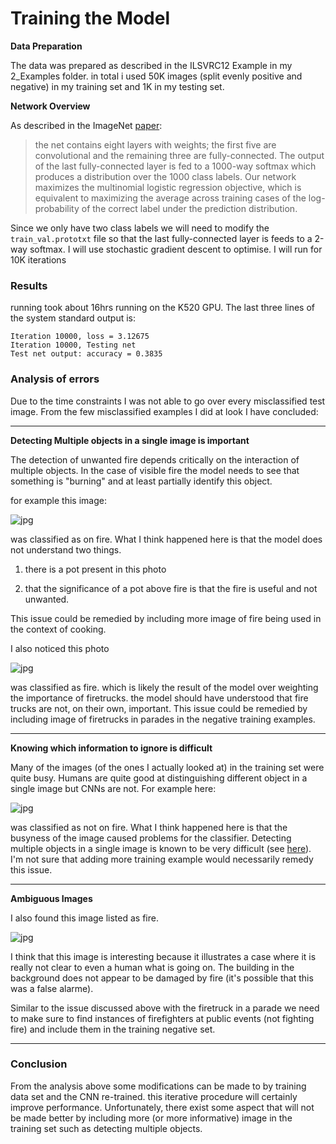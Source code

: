 Training the Model
=====

**Data Preparation**

The data was prepared as described in the ILSVRC12 Example in my 2_Examples folder. in total i used 50K images (split evenly positive and negative) in my training set and 1K in my testing set.


**Network Overview**

As described in the ImageNet [paper](https://github.com/JBed/Fire_Findr/blob/master/4_Model_Training/imagenet.pdf):

> the net contains eight layers with weights; the first five are convolutional and the remaining three are fully-connected. The output of the last fully-connected layer is fed to a 1000-way softmax which produces a distribution over the 1000 class labels. Our network maximizes the multinomial logistic regression objective, which is equivalent to maximizing the average across training cases of the log-probability of the correct label under the prediction distribution.

Since we only have two class labels we will need to modify the `train_val.prototxt` file so that the last fully-connected layer is feeds to a 2-way softmax. I will use stochastic gradient descent to optimise. I will run for 10K iterations


### Results

running took about 16hrs running on the K520 GPU. The last three lines of the system standard output is:

```
Iteration 10000, loss = 3.12675
Iteration 10000, Testing net
Test net output: accuracy = 0.3835
```


### Analysis of errors

Due to the time constraints I was not able to go over every misclassified test image. From the few misclassified examples I did at look I have concluded:

---

**Detecting Multiple objects in a single image is important**

The detection of unwanted fire depends critically on the interaction of multiple objects. In the case of visible fire the model needs to see that something is "burning" and at least partially identify this object. 

for example this image:

![jpg](https://raw.githubusercontent.com/JBed/Fire_Findr/master/4_Model_Training/pot_fire.jpg)

was classified as on fire. What I think happened here is that the model does not understand two things.

1. there is a pot present in this photo 

2. that the significance of a pot above fire is that the fire is useful and not unwanted.

This issue could be remedied by including more image of fire being used in the context of cooking.

I also noticed this photo 

![jpg](https://raw.githubusercontent.com/JBed/Fire_Findr/master/4_Model_Training/pride_fire.jpg)

was classified as fire. which is likely the result of the model over weighting the importance of firetrucks. the model should have understood that fire trucks are not, on their own, important. This issue could be remedied by including image of firetrucks in parades in the negative training examples.

---

**Knowing which information to ignore is difficult**

Many of the images (of the ones I actually looked at) in the training set were quite busy. Humans are quite good at distinguishing different object in a single image but CNNs are not. For example here:

![jpg](https://raw.githubusercontent.com/JBed/Fire_Findr/master/4_Model_Training/busy.jpg)

was classified as not on fire. What I think happened here is that the busyness of the image caused problems for the classifier. Detecting multiple objects in a single image is known to be very difficult (see [here](http://karpathy.github.io/2014/09/02/what-i-learned-from-competing-against-a-convnet-on-imagenet/)). I'm not sure that adding more training example would necessarily remedy this issue.

---

**Ambiguous Images** 

I also found this image listed as fire.

![jpg](https://raw.githubusercontent.com/JBed/Fire_Findr/master/4_Model_Training/ambiguous.jpg)

I think that this image is interesting because it illustrates a case where it is really not clear to even a human what is going on. The building in the background does not appear to be damaged by fire (it's possible that this was a false alarme). 

Similar to the issue discussed above with the firetruck in a parade we need to make sure to find instances of firefighters at public events (not fighting fire) and include them in the training negative set.


---

### Conclusion

From the analysis above some modifications can be made to by training data set and the CNN re-trained. this iterative procedure will certainly improve performance. Unfortunately, there exist some aspect that will not be made better by including more (or more informative) image in the training set such as detecting multiple objects. 




